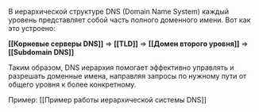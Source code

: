 В иерархической структуре DNS (Domain Name System) каждый уровень представляет собой часть полного доменного имени. Вот как это устроено:

 **[[Корневые серверы DNS]]** =>
 **[[TLD]]** => 
 **[[Домен второго уровня]]** => 
 **[[Subdomain DNS]]**

Таким образом, DNS иерархия помогает эффективно управлять и разрешать доменные имена, направляя запросы по нужному пути от общего уровня к более конкретному.

Пример: [[Пример работы иерархической системы DNS]]